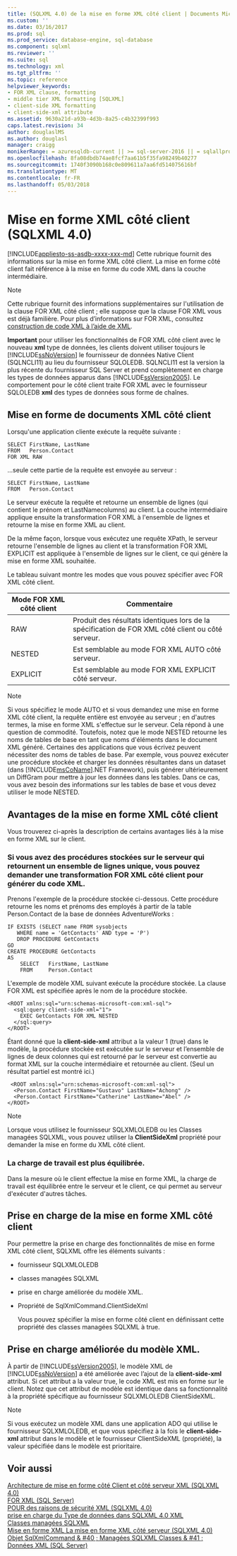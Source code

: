 ```yaml
---
title: (SQLXML 4.0) de la mise en forme XML côté client | Documents Microsoft
ms.custom: ''
ms.date: 03/16/2017
ms.prod: sql
ms.prod_service: database-engine, sql-database
ms.component: sqlxml
ms.reviewer: ''
ms.suite: sql
ms.technology: xml
ms.tgt_pltfrm: ''
ms.topic: reference
helpviewer_keywords:
- FOR XML clause, formatting
- middle tier XML formatting [SQLXML]
- client-side XML formatting
- client-side-xml attribute
ms.assetid: 9630a21d-a93b-4d3b-8a25-c4b32399f993
caps.latest.revision: 34
author: douglaslMS
ms.author: douglasl
manager: craigg
monikerRange: = azuresqldb-current || >= sql-server-2016 || = sqlallproducts-allversions
ms.openlocfilehash: 8fa08dbdb74ae8fcf7aa61b5f35fa98249b40277
ms.sourcegitcommit: 1740f3090b168c0e809611a7aa6fd514075616bf
ms.translationtype: MT
ms.contentlocale: fr-FR
ms.lasthandoff: 05/03/2018
---
```

# <a name="client-side-xml-formatting-sqlxml-40"></a>Mise en forme XML côté client (SQLXML 4.0)
[!INCLUDE[appliesto-ss-asdb-xxxx-xxx-md](../../../includes/appliesto-ss-asdb-xxxx-xxx-md.md)]
  Cette rubrique fournit des informations sur la mise en forme XML côté client. La mise en forme côté client fait référence à la mise en forme du code XML dans la couche intermédiaire.  
  
> [!NOTE]  
>  Cette rubrique fournit des informations supplémentaires sur l'utilisation de la clause FOR XML côté client ; elle suppose que la clause FOR XML vous est déjà familière. Pour plus d’informations sur FOR XML, consultez [construction de code XML à l’aide de XML](../../../relational-databases/xml/for-xml-sql-server.md).  
  
 **Important** pour utiliser les fonctionnalités de FOR XML côté client avec le nouveau **xml** type de données, les clients doivent utiliser toujours le [!INCLUDE[ssNoVersion](../../../includes/ssnoversion-md.md)] le fournisseur de données Native Client (SQLNCLI11) au lieu du fournisseur SQLOLEDB. SQLNCLI11 est la version la plus récente du fournisseur SQL Server et prend complètement en charge les types de données apparus dans [!INCLUDE[ssVersion2005](../../../includes/ssversion2005-md.md)]. Le comportement pour le côté client traite FOR XML avec le fournisseur SQLOLEDB **xml** des types de données sous forme de chaînes.  
  
## <a name="formatting-xml-documents-on-the-client-side"></a>Mise en forme de documents XML côté client  
 Lorsqu'une application cliente exécute la requête suivante :  
  
```  
SELECT FirstName, LastName  
FROM   Person.Contact  
FOR XML RAW  
```  
  
 ...seule cette partie de la requête est envoyée au serveur :  
  
```  
SELECT FirstName, LastName  
FROM   Person.Contact  
```  
  
 Le serveur exécute la requête et retourne un ensemble de lignes (qui contient le prénom et LastNamecolumns) au client. La couche intermédiaire applique ensuite la transformation FOR XML à l'ensemble de lignes et retourne la mise en forme XML au client.  
  
 De la même façon, lorsque vous exécutez une requête XPath, le serveur retourne l'ensemble de lignes au client et la transformation FOR XML EXPLICIT est appliquée à l'ensemble de lignes sur le client, ce qui génère la mise en forme XML souhaitée.  
  
 Le tableau suivant montre les modes que vous pouvez spécifier avec FOR XML côté client.  
  
|Mode FOR XML côté client|Commentaire|  
|-------------------------------|-------------|  
|RAW|Produit des résultats identiques lors de la spécification de FOR XML côté client ou côté serveur.|  
|NESTED|Est semblable au mode FOR XML AUTO côté serveur.|  
|EXPLICIT|Est semblable au mode FOR XML EXPLICIT côté serveur.|  
  
> [!NOTE]  
>  Si vous spécifiez le mode AUTO et si vous demandez une mise en forme XML côté client, la requête entière est envoyée au serveur ; en d'autres termes, la mise en forme XML s'effectue sur le serveur. Cela répond à une question de commodité. Toutefois, notez que le mode NESTED retourne les noms de tables de base en tant que noms d'éléments dans le document XML généré. Certaines des applications que vous écrivez peuvent nécessiter des noms de tables de base. Par exemple, vous pouvez exécuter une procédure stockée et charger les données résultantes dans un dataset (dans [!INCLUDE[msCoName](../../../includes/msconame-md.md)].NET Framework), puis générer ultérieurement un DiffGram pour mettre à jour les données dans les tables. Dans ce cas, vous avez besoin des informations sur les tables de base et vous devez utiliser le mode NESTED.  
  
## <a name="benefits-of-client-side-xml-formatting"></a>Avantages de la mise en forme XML côté client  
 Vous trouverez ci-après la description de certains avantages liés à la mise en forme XML sur le client.  
  
### <a name="if-you-have-stored-procedures-on-the-server-that-return-a-single-rowset-you-can-request-client-side-for-xml-transformation-to-generate-an-xml"></a>Si vous avez des procédures stockées sur le serveur qui retournent un ensemble de lignes unique, vous pouvez demander une transformation FOR XML côté client pour générer du code XML.  
 Prenons l'exemple de la procédure stockée ci-dessous. Cette procédure retourne les noms et prénoms des employés à partir de la table Person.Contact de la base de données AdventureWorks :  
  
```  
IF EXISTS (SELECT name FROM sysobjects  
   WHERE name = 'GetContacts' AND type = 'P')  
   DROP PROCEDURE GetContacts  
GO  
CREATE PROCEDURE GetContacts  
AS  
    SELECT   FirstName, LastName  
    FROM     Person.Contact  
```  
  
 L'exemple de modèle XML suivant exécute la procédure stockée. La clause FOR XML est spécifiée après le nom de la procédure stockée.  
  
```  
<ROOT xmlns:sql="urn:schemas-microsoft-com:xml-sql">  
  <sql:query client-side-xml="1">  
    EXEC GetContacts FOR XML NESTED  
  </sql:query>  
</ROOT>  
```  
  
 Étant donné que la **client-side-xml** attribut a la valeur 1 (true) dans le modèle, la procédure stockée est exécutée sur le serveur et l’ensemble de lignes de deux colonnes qui est retourné par le serveur est convertie au format XML sur la couche intermédiaire et retournée au client. (Seul un résultat partiel est montré ici.)  
  
```  
 <ROOT xmlns:sql="urn:schemas-microsoft-com:xml-sql">  
  <Person.Contact FirstName="Gustavo" LastName="Achong" />   
  <Person.Contact FirstName="Catherine" LastName="Abel" />  
</ROOT>  
```  
  
> [!NOTE]  
>  Lorsque vous utilisez le fournisseur SQLXMLOLEDB ou les Classes managées SQLXML, vous pouvez utiliser la **ClientSideXml** propriété pour demander la mise en forme du XML côté client.  
  
### <a name="the-workload-is-more-balanced"></a>La charge de travail est plus équilibrée.  
 Dans la mesure où le client effectue la mise en forme XML, la charge de travail est équilibrée entre le serveur et le client, ce qui permet au serveur d'exécuter d'autres tâches.  
  
## <a name="supporting-client-side-xml-formatting"></a>Prise en charge de la mise en forme XML côté client  
 Pour permettre la prise en charge des fonctionnalités de mise en forme XML côté client, SQLXML offre les éléments suivants :  
  
-   fournisseur SQLXMLOLEDB  
  
-   classes managées SQLXML  
  
-   prise en charge améliorée du modèle XML.  
  
-   Propriété de SqlXmlCommand.ClientSideXml  
  
     Vous pouvez spécifier la mise en forme côté client en définissant cette propriété des classes managées SQLXML à true.  
  
## <a name="enhanced-xml-template-support"></a>Prise en charge améliorée du modèle XML.  
 À partir de [!INCLUDE[ssVersion2005](../../../includes/ssversion2005-md.md)], le modèle XML de [!INCLUDE[ssNoVersion](../../../includes/ssnoversion-md.md)] a été améliorée avec l’ajout de la **client-side-xml** attribut. Si cet attribut a la valeur true, le code XML est mis en forme sur le client. Notez que cet attribut de modèle est identique dans sa fonctionnalité à la propriété spécifique au fournisseur SQLXMLOLEDB ClientSideXML.  
  
> [!NOTE]  
>  Si vous exécutez un modèle XML dans une application ADO qui utilise le fournisseur SQLXMLOLEDB, et que vous spécifiez à la fois le **client-side-xml** attribut dans le modèle et le fournisseur ClientSideXML (propriété), la valeur spécifiée dans le modèle est prioritaire.  
  
## <a name="see-also"></a>Voir aussi  
 [Architecture de mise en forme côté Client et côté serveur XML &#40;SQLXML 4.0&#41;](../../../relational-databases/sqlxml/formatting/architecture-of-client-side-and-server-side-xml-formatting-sqlxml-4-0.md)   
 [FOR XML &#40;SQL Server&#41;](../../../relational-databases/xml/for-xml-sql-server.md)   
 [POUR des raisons de sécurité XML &#40;SQLXML 4.0&#41;](../../../relational-databases/sqlxml-annotated-xsd-schemas-xpath-queries/security/for-xml-security-considerations-sqlxml-4-0.md)   
 [prise en charge du Type de données dans SQLXML 4.0 XML](../../../relational-databases/sqlxml/xml-data-type-support-in-sqlxml-4-0.md)   
 [Classes managées SQLXML](../../../relational-databases/sqlxml-annotated-xsd-schemas-xpath-queries/net-framework-classes/sqlxml-4-0-net-framework-support-managed-classes.md)   
 [Mise en forme XML La mise en forme XML côté serveur &#40;SQLXML 4.0&#41;](../../../relational-databases/sqlxml/formatting/client-side-vs-server-side-xml-formatting-sqlxml-4-0.md)   
 [Objet SqlXmlCommand & #40 ; Managées SQLXML Classes & #41 ;](../../../relational-databases/sqlxml-annotated-xsd-schemas-xpath-queries/net-framework-classes/sqlxml-managed-classes-sqlxmlcommand-object.md)   
 [Données XML &#40;SQL Server&#41;](../../../relational-databases/xml/xml-data-sql-server.md)  
  
  
